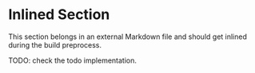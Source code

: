 # Inlined Section

This section belongs in an external Markdown file and should get inlined
during the build preprocess.

TODO: check the todo implementation.